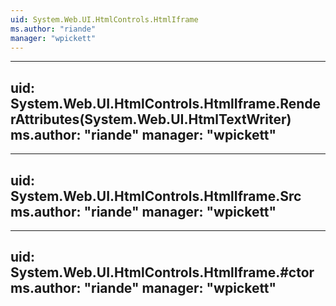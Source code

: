 ```yaml
---
uid: System.Web.UI.HtmlControls.HtmlIframe
ms.author: "riande"
manager: "wpickett"
---
```


---
uid: System.Web.UI.HtmlControls.HtmlIframe.RenderAttributes(System.Web.UI.HtmlTextWriter)
ms.author: "riande"
manager: "wpickett"
---

---
uid: System.Web.UI.HtmlControls.HtmlIframe.Src
ms.author: "riande"
manager: "wpickett"
---

---
uid: System.Web.UI.HtmlControls.HtmlIframe.#ctor
ms.author: "riande"
manager: "wpickett"
---
